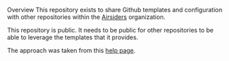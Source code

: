 Overview
This repository exists to share Github templates and configuration with other repositories within the [Airsiders](https://github.com/orgs/Airsiders) organization.

This repository is public. It needs to be public for other repositories to be able to leverage the templates that it provides.

The approach was taken from this [help page](https://help.github.com/en/github/building-a-strong-community/creating-a-default-community-health-file).